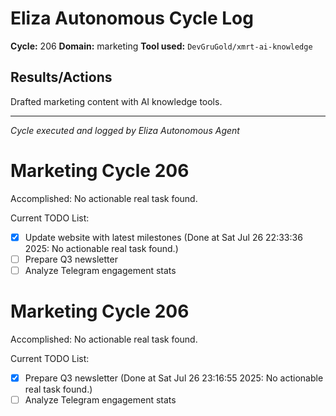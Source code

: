 # Eliza Autonomous Cycle Log

**Cycle:** 206
**Domain:** marketing
**Tool used:** `DevGruGold/xmrt-ai-knowledge`

## Results/Actions
Drafted marketing content with AI knowledge tools.

---
*Cycle executed and logged by Eliza Autonomous Agent*

# Marketing Cycle 206

Accomplished: No actionable real task found.

Current TODO List:

- [x] Update website with latest milestones  (Done at Sat Jul 26 22:33:36 2025: No actionable real task found.)
- [ ] Prepare Q3 newsletter
- [ ] Analyze Telegram engagement stats

# Marketing Cycle 206

Accomplished: No actionable real task found.

Current TODO List:

- [x] Prepare Q3 newsletter  (Done at Sat Jul 26 23:16:55 2025: No actionable real task found.)
- [ ] Analyze Telegram engagement stats
